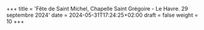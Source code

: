 +++
title = 'Fête de Saint Michel, Chapelle Saint Grégoire - Le Havre. 29 septembre 2024'
date = 2024-05-31T17:24:25+02:00
draft = false
weight = 10
+++
